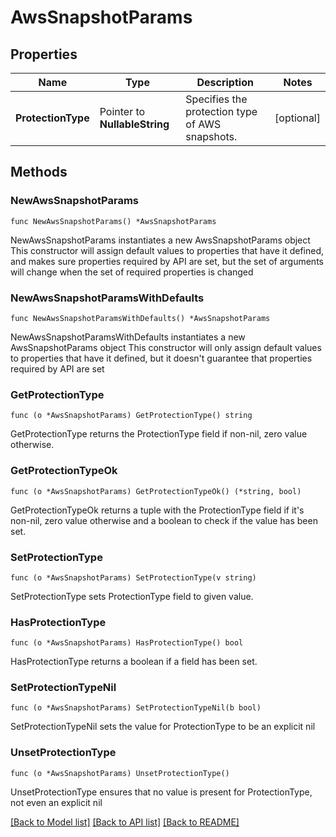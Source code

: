 # AwsSnapshotParams

## Properties

Name | Type | Description | Notes
------------ | ------------- | ------------- | -------------
**ProtectionType** | Pointer to **NullableString** | Specifies the protection type of AWS snapshots. | [optional] 

## Methods

### NewAwsSnapshotParams

`func NewAwsSnapshotParams() *AwsSnapshotParams`

NewAwsSnapshotParams instantiates a new AwsSnapshotParams object
This constructor will assign default values to properties that have it defined,
and makes sure properties required by API are set, but the set of arguments
will change when the set of required properties is changed

### NewAwsSnapshotParamsWithDefaults

`func NewAwsSnapshotParamsWithDefaults() *AwsSnapshotParams`

NewAwsSnapshotParamsWithDefaults instantiates a new AwsSnapshotParams object
This constructor will only assign default values to properties that have it defined,
but it doesn't guarantee that properties required by API are set

### GetProtectionType

`func (o *AwsSnapshotParams) GetProtectionType() string`

GetProtectionType returns the ProtectionType field if non-nil, zero value otherwise.

### GetProtectionTypeOk

`func (o *AwsSnapshotParams) GetProtectionTypeOk() (*string, bool)`

GetProtectionTypeOk returns a tuple with the ProtectionType field if it's non-nil, zero value otherwise
and a boolean to check if the value has been set.

### SetProtectionType

`func (o *AwsSnapshotParams) SetProtectionType(v string)`

SetProtectionType sets ProtectionType field to given value.

### HasProtectionType

`func (o *AwsSnapshotParams) HasProtectionType() bool`

HasProtectionType returns a boolean if a field has been set.

### SetProtectionTypeNil

`func (o *AwsSnapshotParams) SetProtectionTypeNil(b bool)`

 SetProtectionTypeNil sets the value for ProtectionType to be an explicit nil

### UnsetProtectionType
`func (o *AwsSnapshotParams) UnsetProtectionType()`

UnsetProtectionType ensures that no value is present for ProtectionType, not even an explicit nil

[[Back to Model list]](../README.md#documentation-for-models) [[Back to API list]](../README.md#documentation-for-api-endpoints) [[Back to README]](../README.md)


